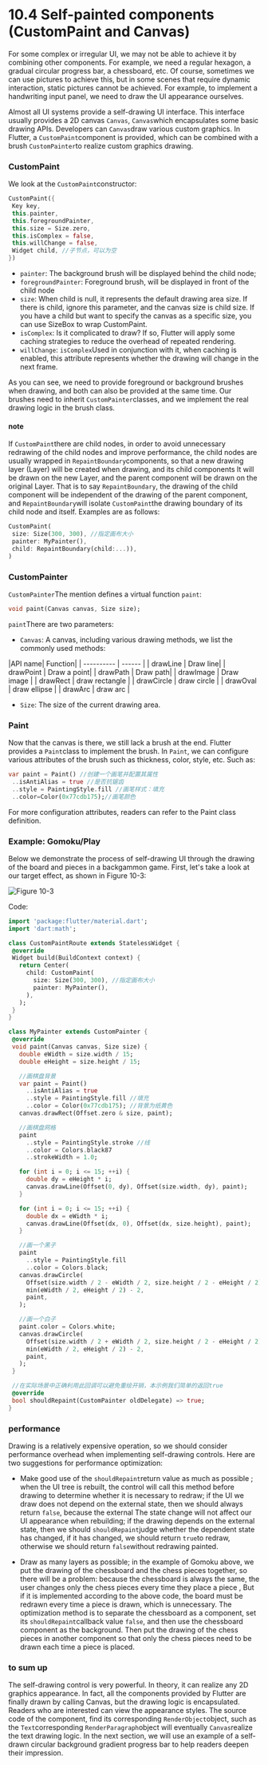 # 10.4 Self-painted components (CustomPaint and Canvas)

For some complex or irregular UI, we may not be able to achieve it by combining other components. For example, we need a regular hexagon, a gradual circular progress bar, a chessboard, etc. Of course, sometimes we can use pictures to achieve this, but in some scenes that require dynamic interaction, static pictures cannot be achieved. For example, to implement a handwriting input panel, we need to draw the UI appearance ourselves.

Almost all UI systems provide a self-drawing UI interface. This interface usually provides a 2D canvas `Canvas`, `Canvas`which encapsulates some basic drawing APIs. Developers can `Canvas`draw various custom graphics. In Flutter, a `CustomPaint`component is provided, which can be combined with a brush `CustomPainter`to realize custom graphics drawing.

### CustomPaint

We look at the `CustomPaint`constructor:

``` dart 
CustomPaint({
 Key key,
 this.painter, 
 this.foregroundPainter,
 this.size = Size.zero, 
 this.isComplex = false, 
 this.willChange = false, 
 Widget child, //子节点，可以为空
})

```

-   `painter`: The background brush will be displayed behind the child node;
-   `foregroundPainter`: Foreground brush, will be displayed in front of the child node
-   `size`: When child is null, it represents the default drawing area size. If there is child, ignore this parameter, and the canvas size is child size. If you have a child but want to specify the canvas as a specific size, you can use SizeBox to wrap CustomPaint.
-   `isComplex`: Is it complicated to draw? If so, Flutter will apply some caching strategies to reduce the overhead of repeated rendering.
-   `willChange`: `isComplex`Used in conjunction with it, when caching is enabled, this attribute represents whether the drawing will change in the next frame.

As you can see, we need to provide foreground or background brushes when drawing, and both can also be provided at the same time. Our brushes need to inherit `CustomPainter`classes, and we implement the real drawing logic in the brush class.

#### note

If `CustomPaint`there are child nodes, in order to avoid unnecessary redrawing of the child nodes and improve performance, the child nodes are usually wrapped in `RepaintBoundary`components, so that a new drawing layer (Layer) will be created when drawing, and its child components It will be drawn on the new Layer, and the parent component will be drawn on the original Layer. That is to say `RepaintBoundary`, the drawing of the child component will be independent of the drawing of the parent component, and `RepaintBoundary`will isolate `CustomPaint`the drawing boundary of its child node and itself. Examples are as follows:

``` dart 
CustomPaint(
 size: Size(300, 300), //指定画布大小
 painter: MyPainter(),
 child: RepaintBoundary(child:...)), 
)

```

### CustomPainter

`CustomPainter`The mention defines a virtual function `paint`:

``` dart 
void paint(Canvas canvas, Size size);

```

`paint`There are two parameters:

-   `Canvas`: A canvas, including various drawing methods, we list the commonly used methods:
   
   |API name| Function| | ---------- | ------ | | drawLine | Draw line| | drawPoint | Draw a point| | drawPath | Draw path| | drawImage | Draw image | | drawRect | draw rectangle | | drawCircle | draw circle | | drawOval | draw ellipse | | drawArc | draw arc |
   
-   `Size`: The size of the current drawing area.
   

### Paint

Now that the canvas is there, we still lack a brush at the end. Flutter provides a `Paint`class to implement the brush. In `Paint`, we can configure various attributes of the brush such as thickness, color, style, etc. Such as:

``` dart 
var paint = Paint() //创建一个画笔并配置其属性
 ..isAntiAlias = true //是否抗锯齿
 ..style = PaintingStyle.fill //画笔样式：填充
 ..color=Color(0x77cdb175);//画笔颜色

```

For more configuration attributes, readers can refer to the Paint class definition.

### Example: Gomoku/Play

Below we demonstrate the process of self-drawing UI through the drawing of the board and pieces in a backgammon game. First, let's take a look at our target effect, as shown in Figure 10-3:

![Figure 10-3](../resources/imgs/10-3.png)

Code:

``` dart 
import 'package:flutter/material.dart';
import 'dart:math';

class CustomPaintRoute extends StatelessWidget {
 @override
 Widget build(BuildContext context) {
   return Center(
     child: CustomPaint(
       size: Size(300, 300), //指定画布大小
       painter: MyPainter(),
     ),
   );
 }
}

class MyPainter extends CustomPainter {
 @override
 void paint(Canvas canvas, Size size) {
   double eWidth = size.width / 15;
   double eHeight = size.height / 15;

   //画棋盘背景
   var paint = Paint()
     ..isAntiAlias = true
     ..style = PaintingStyle.fill //填充
     ..color = Color(0x77cdb175); //背景为纸黄色
   canvas.drawRect(Offset.zero & size, paint);

   //画棋盘网格
   paint
     ..style = PaintingStyle.stroke //线
     ..color = Colors.black87
     ..strokeWidth = 1.0;

   for (int i = 0; i <= 15; ++i) {
     double dy = eHeight * i;
     canvas.drawLine(Offset(0, dy), Offset(size.width, dy), paint);
   }

   for (int i = 0; i <= 15; ++i) {
     double dx = eWidth * i;
     canvas.drawLine(Offset(dx, 0), Offset(dx, size.height), paint);
   }

   //画一个黑子
   paint
     ..style = PaintingStyle.fill
     ..color = Colors.black;
   canvas.drawCircle(
     Offset(size.width / 2 - eWidth / 2, size.height / 2 - eHeight / 2),
     min(eWidth / 2, eHeight / 2) - 2,
     paint,
   );

   //画一个白子
   paint.color = Colors.white;
   canvas.drawCircle(
     Offset(size.width / 2 + eWidth / 2, size.height / 2 - eHeight / 2),
     min(eWidth / 2, eHeight / 2) - 2,
     paint,
   );
 }

 //在实际场景中正确利用此回调可以避免重绘开销，本示例我们简单的返回true
 @override
 bool shouldRepaint(CustomPainter oldDelegate) => true;
}

```

### performance

Drawing is a relatively expensive operation, so we should consider performance overhead when implementing self-drawing controls. Here are two suggestions for performance optimization:

-   Make good use of the `shouldRepaint`return value as much as possible ; when the UI tree is rebuilt, the control will call this method before drawing to determine whether it is necessary to redraw; if the UI we draw does not depend on the external state, then we should always return `false`, because the external The state change will not affect our UI appearance when rebuilding; if the drawing depends on the external state, then we should `shouldRepaint`judge whether the dependent state has changed, if it has changed, we should return `true`to redraw, otherwise we should return `false`without redrawing painted.
   
-   Draw as many layers as possible; in the example of Gomoku above, we put the drawing of the chessboard and the chess pieces together, so there will be a problem: because the chessboard is always the same, the user changes only the chess pieces every time they place a piece , But if it is implemented according to the above code, the board must be redrawn every time a piece is drawn, which is unnecessary. The optimization method is to separate the chessboard as a component, set its `shouldRepaint`callback value `false`, and then use the chessboard component as the background. Then put the drawing of the chess pieces in another component so that only the chess pieces need to be drawn each time a piece is placed.
   

### to sum up

The self-drawing control is very powerful. In theory, it can realize any 2D graphics appearance. In fact, all the components provided by Flutter are finally drawn by calling Canvas, but the drawing logic is encapsulated. Readers who are interested can view the appearance styles. The source code of the component, find its corresponding `RenderObject`object, such as the `Text`corresponding `RenderParagraph`object will eventually `Canvas`realize the text drawing logic. In the next section, we will use an example of a self-drawn circular background gradient progress bar to help readers deepen their impression.